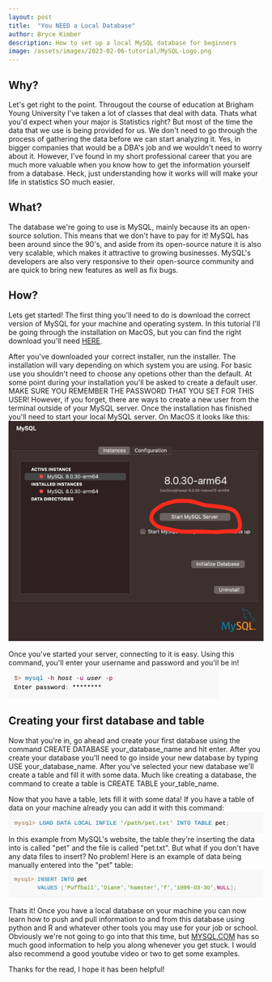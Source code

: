 ```yaml
---
layout: post
title:  "You NEED a Local Database"
author: Bryce Kimber
description: How to set up a local MySQL database for beginners
image: /assets/images/2023-02-06-tutorial/MySQL-Logo.png
---
```


## Why?
Let's get right to the point.
Througout the course of education at Brigham Young University I've taken a lot of classes that deal with data. Thats what you'd expect when your major is Statistics right? But most of the time the data that we use is being provided for us. We don't need to go through the process of gathering the data before we can start analyzing it. Yes, in bigger companies that would be a DBA's job and we wouldn't need to worry about it. However, I've found in my short professional career that you are much more valuable when you know how to get the information yourself from a database. Heck, just understanding how it works will will make your life in statistics SO much easier.

## What?

The database we're going to use is MySQL, mainly because its an open-source solution. This means that we don't have to pay for it! MySQL has been around since the 90's, and aside from its open-source nature it is also very scalable, which makes it attractive to growing businesses. MySQL's developers are also very responsive to their open-source community and are quick to bring new features as well as fix bugs.

## How?

Lets get started! The first thing you'll need to do is download the correct version of MySQL for your machine and operating system. In this tutorial I'll be going through the installation on MacOS, but you can find the right download you'll need [HERE](https://dev.mysql.com/doc/refman/5.7/en/installing.html).

After you've downloaded your correct installer, run the installer. The installation will vary depending on which system you are using. For basic use you shouldn't need to choose any opetions other than the default. At some point during your installation you'll be asked to create a default user. MAKE SURE YOU REMEMBER THE PASSWORD THAT YOU SET FOR THIS USER! However, if you forget, there are ways to create a new user from the terminal outside of your MySQL server. Once the installation has finished you'll need to start your local MySQL server. On MacOS it looks like this:
![Figure](https://raw.githubusercontent.com/bkimber99/my386blog/main/assets/images/2023-02-06-tutorial/settings_screenshot.png)

Once you've started your server, connecting to it is easy. Using this command, you'll enter your username and password and you'll be in!
![Figure](https://raw.githubusercontent.com/bkimber99/my386blog/main/assets/images/2023-02-06-tutorial/login_screenshot.png)

## Creating your first database and table
Now that you're in, go ahead and create your first database using the command CREATE DATABASE your_database_name and hit enter. After you create your database you'll need to go inside your new database by typing USE your_database_name. After you've selected your new database we'll create a table and fill it with some data. Much like creating a database, the command to create a table is CREATE TABLE your_table_name.

Now that you have a table, lets fill it with some data! If you have a table of data on your machine already you can add it with this command:
![Figure](https://raw.githubusercontent.com/bkimber99/my386blog/main/assets/images/2023-02-06-tutorial/load_data.png)
In this example from MySQL's website, the table they're inserting the data into is called "pet" and the file is called "pet.txt". But what if you don't have any data files to insert? No problem! Here is an example of data being manually entered into the "pet" table:
![Figure](https://raw.githubusercontent.com/bkimber99/my386blog/main/assets/images/2023-02-06-tutorial/manual_load.png)

Thats it! Once you have a local database on your machine you can now learn how to push and pull information to and from this database using python and R and whatever other tools you may use for your job or school. Obviously we're not going to go into that this time, but [MYSQL.COM](https://dev.mysql.com/doc/) has so much good information to help you along whenever you get stuck. I would also recommend a good youtube video or two to get some examples.

Thanks for the read, I hope it has been helpful!